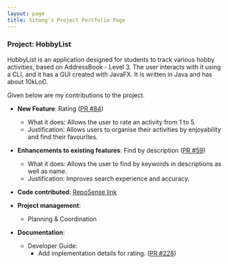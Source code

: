 ```yaml
---
layout: page
title: Sitong's Project Portfolio Page
---
```


### Project: HobbyList

HobbyList is an application designed for students to track various hobby activities, based on AddressBook - Level 3. The user interacts with it using a CLI, and it has a GUI created with JavaFX. It is written in Java and has about 10kLoC.

Given below are my contributions to the project.

* **New Feature**: Rating ([PR #84](https://github.com/AY2223S1-CS2103T-T12-3/tp/pull/84))
    * What it does: Allows the user to rate an activity from 1 to 5.
    * Justification: Allows users to organise their activities by enjoyability and find their favourites.

* **Enhancements to existing features**: Find by description ([PR #59](https://github.com/AY2223S1-CS2103T-T12-3/tp/pull/59))
    * What it does: Allows the user to find by keywords in descriptions as well as name.
    * Justification: Improves search experience and accuracy.

* **Code contributed**: [RepoSense link](https://nus-cs2103-ay2223s1.github.io/tp-dashboard/?search=o-ohst&breakdown=true)

* **Project management**:
  * Planning & Coordination

* **Documentation**:
    * Developer Guide:
        * Add implementation details for rating. ([PR #228](https://github.com/AY2223S1-CS2103T-T12-3/tp/pull/228))
